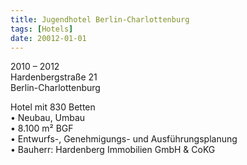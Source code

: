 ```yaml
---
title: Jugendhotel Berlin-Charlottenburg
tags: [Hotels]
date: 20012-01-01
---
```

2010 – 2012<br/>
Hardenbergstraße 21<br/>
Berlin-Charlottenburg 


Hotel mit 830 Betten<br/>
• Neubau, Umbau<br/>
• 8.100 m² BGF<br/>
• Entwurfs-, Genehmigungs- und Ausführungsplanung<br/>
• Bauherr: Hardenberg Immobilien GmbH & CoKG <br/>

